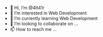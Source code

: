 - 👋 Hi, I’m @4lt41r
- 👀 I’m interested in Web Development
- 🌱 I’m currently learning Web Development
- 💞️ I’m looking to collaborate on ...
- 📫 How to reach me ...

<!---
4lt41r/4lt41r is a ✨ special ✨ repository because its `README.md` (this file) appears on your GitHub profile.
You can click the Preview link to take a look at your changes.
--->

